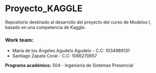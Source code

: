 # Proyecto_KAGGLE
Repositorio destinado al desarrollo del proyecto del curso de Modelos I, basado en una competencia de Kaggle.

### Work team:
- María de los Ángeles Agudelo Agudelo - C.C: 1034989131
- Santiago Zapata Coral - C.C: 1066270657

**Programa académico:** 504 - Ingeniería de Sistemas Presencial
